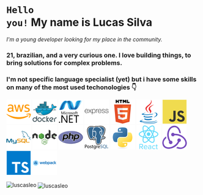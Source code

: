# <code>**Hello you!**</code> My name is **Lucas Silva**

_I'm a young developer looking for my place in the community._

<!-- ## About me
- 🇧🇷 Brazilian.
- 👦 21 Years old
- 🤔 **Curious.** -->

### 21, brazilian, and a very curious one. I love building things, to bring solutions for complex problems.

### I'm not specific language specialist (yet) but i have some skills on many of the most used techonologies 👇

<p>
    <img style="width: 4rem" src="https://raw.githubusercontent.com/devicons/devicon/master/icons/amazonwebservices/amazonwebservices-plain-wordmark.svg" />
    <img style="width: 4rem" src="https://raw.githubusercontent.com/devicons/devicon/master/icons/docker/docker-original-wordmark.svg" />
    <img style="width: 4rem" src="https://raw.githubusercontent.com/devicons/devicon/master/icons/dot-net/dot-net-original-wordmark.svg" />
    <img style="width: 4rem" src="https://raw.githubusercontent.com/devicons/devicon/master/icons/express/express-original-wordmark.svg" />
    <img style="width: 4rem" src="https://raw.githubusercontent.com/devicons/devicon/master/icons/html5/html5-original-wordmark.svg" />
    <img style="width: 4rem" src="https://raw.githubusercontent.com/devicons/devicon/master/icons/java/java-original.svg" />
    <img style="width: 4rem" src="https://raw.githubusercontent.com/devicons/devicon/master/icons/javascript/javascript-original.svg" />
    <img style="width: 4rem" src="https://raw.githubusercontent.com/devicons/devicon/master/icons/mysql/mysql-original-wordmark.svg" />
    <img style="width: 4rem" src="https://raw.githubusercontent.com/devicons/devicon/master/icons/nodejs/nodejs-original-wordmark.svg" />
    <img style="width: 4rem" src="https://raw.githubusercontent.com/devicons/devicon/master/icons/php/php-original.svg" />
    <img style="width: 4rem" src="https://raw.githubusercontent.com/devicons/devicon/master/icons/postgresql/postgresql-original-wordmark.svg" />
    <img style="width: 4rem" src="https://raw.githubusercontent.com/devicons/devicon/master/icons/python/python-original.svg" />
    <img style="width: 4rem" src="https://raw.githubusercontent.com/devicons/devicon/master/icons/react/react-original-wordmark.svg" />
    <img style="width: 4rem" src="https://raw.githubusercontent.com/devicons/devicon/master/icons/redux/redux-original.svg" />
    <img style="width: 4rem" src="https://raw.githubusercontent.com/devicons/devicon/master/icons/typescript/typescript-original.svg" />
    <img style="width: 4rem" src="https://raw.githubusercontent.com/devicons/devicon/master/icons/webpack/webpack-original-wordmark.svg" />
</p>

<p><img align="left" src="https://github-readme-stats.vercel.app/api/top-langs?username=luscasleo&show_icons=true&locale=en&layout=compact" alt="luscasleo" /></p>

<p>&nbsp;<img align="center" src="https://github-readme-stats.vercel.app/api?username=luscasleo&show_icons=true&locale=en" alt="luscasleo" /></p>
